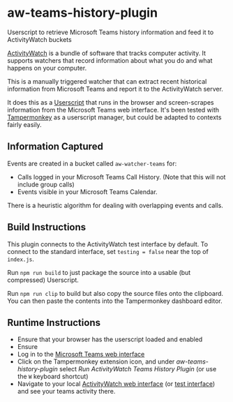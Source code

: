 # aw-teams-history-plugin
Userscript to retrieve Microsoft Teams history information and feed it to ActivityWatch buckets

[ActivityWatch](https://activitywatch.net) is a bundle of software that tracks computer activity.
It supports watchers that record information about what you do and what happens on your computer.

This is a manually triggered watcher that can extract recent historical information from Microsoft Teams
and report it to the ActivityWatch server.

It does this as a [Userscript](https://en.wikipedia.org/wiki/Userscript) that runs in the browser
and screen-scrapes information from the Microsoft Teams web interface.
It's been tested with [Tampermonkey](https://www.tampermonkey.net/) as a userscript manager,
but could be adapted to contexts fairly easily.

## Information Captured

Events are created in a bucket called `aw-watcher-teams` for:

* Calls logged in your Microsoft Teams Call History. (Note that this will not include group calls)
* Events visible in your Microsoft Teams Calendar.

There is a heuristic algorithm for dealing with overlapping events and calls.

## Build Instructions

This plugin connects to the ActivityWatch test interface by default.
To connect to the standard interface, set `testing = false` near the top of `index.js`.

Run `npm run build` to just package the source into a usable (but compressed) Userscript.

Run `npm run clip` to build but also copy the source files onto the clipboard.
You can then paste the contents into the Tampermonkey dashboard editor.

## Runtime Instructions

* Ensure that your browser has the userscript loaded and enabled
* Ensure
* Log in to the [Microsoft Teams web interface](https://teams.microsoft.com/go#)
* Click on the Tampermonkey extension icon, and under *aw-teams-history-plugin*
  select *Run ActivityWatch Teams History Plugin* (or use the `W` keyboard shortcut)
* Navigate to your local [ActivityWatch web interface](http://localhost:5600/#/timeline)
  (or [test interface](http://localhost:5666/#/timeline)) and see your teams activity there.